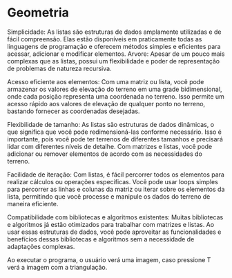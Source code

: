 # Geometria

Simplicidade: As listas são estruturas de dados amplamente utilizadas e de fácil compreensão. Elas estão disponíveis em praticamente todas as linguagens de programação e oferecem métodos simples e eficientes para acessar, adicionar e modificar elementos.
Arvore: Apesar de um pouco mais complexas que as listas, possui um flexibilidade e poder de representação de problemas de natureza recursiva.

Acesso eficiente aos elementos: Com uma matriz ou lista, você pode armazenar os valores de elevação do terreno em uma grade bidimensional, onde cada posição representa uma coordenada no terreno. Isso permite um acesso rápido aos valores de elevação de qualquer ponto no terreno, bastando fornecer as coordenadas desejadas.

Flexibilidade de tamanho: As listas são estruturas de dados dinâmicas, o que significa que você pode redimensioná-las conforme necessário. Isso é importante, pois você pode ter terrenos de diferentes tamanhos e precisará lidar com diferentes níveis de detalhe. Com matrizes e listas, você pode adicionar ou remover elementos de acordo com as necessidades do terreno.

Facilidade de iteração: Com listas, é fácil percorrer todos os elementos para realizar cálculos ou operações específicas. Você pode usar loops simples para percorrer as linhas e colunas da matriz ou iterar sobre os elementos da lista, permitindo que você processe e manipule os dados do terreno de maneira eficiente.

Compatibilidade com bibliotecas e algoritmos existentes: Muitas bibliotecas e algoritmos já estão otimizados para trabalhar com matrizes e listas. Ao usar essas estruturas de dados, você pode aproveitar as funcionalidades e benefícios dessas bibliotecas e algoritmos sem a necessidade de adaptações complexas.

Ao executar o programa, o usuário verá uma imagem,
caso pressione T verá a imagem com a triangulação.
